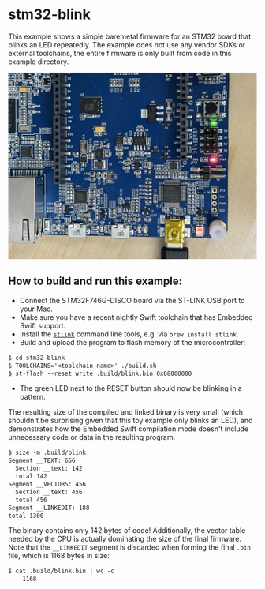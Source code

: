 # stm32-blink

This example shows a simple baremetal firmware for an STM32 board that blinks an LED repeatedly. The example does not use any vendor SDKs or external toolchains, the entire firmware is only built from code in this example directory.

<img src="https://raw.githubusercontent.com/kubamracek/swift-evolution/branch/assets/stm32-blink.jpg">

## How to build and run this example:

- Connect the STM32F746G-DISCO board via the ST-LINK USB port to your Mac.
- Make sure you have a recent nightly Swift toolchain that has Embedded Swift support.
- Install the [`stlink`](https://github.com/stlink-org/stlink) command line tools, e.g. via `brew install stlink`.
- Build and upload the program to flash memory of the microcontroller:
```console
$ cd stm32-blink
$ TOOLCHAINS='<toolchain-name>' ./build.sh
$ st-flash --reset write .build/blink.bin 0x08000000
```
- The green LED next to the RESET button should now be blinking in a pattern.

The resulting size of the compiled and linked binary is very small (which shouldn't be surprising given that this toy example only blinks an LED), and demonstrates how the Embedded Swift compilation mode doesn't include unnecessary code or data in the resulting program:

```console
$ size -m .build/blink
Segment __TEXT: 656
  Section __text: 142
  total 142
Segment __VECTORS: 456
  Section __text: 456
  total 456
Segment __LINKEDIT: 188
total 1300
```

The binary contains only 142 bytes of code! Additionally, the vector table needed by the CPU is actually dominating the size of the final firmware. Note that the `__LINKEDIT` segment is discarded when forming the final `.bin` file, which is 1168 bytes in size:

```console
$ cat .build/blink.bin | wc -c
    1168
```
